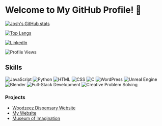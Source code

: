 # Welcome to My GitHub Profile! 👋

[![Josh's GitHub stats](https://github-readme-stats.vercel.app/api?username=JD037)](https://github.com/JD037/github-readme-stats)

[![Top Langs](https://github-readme-stats.vercel.app/api/top-langs/?username=JD037)](https://github.com/JD037/github-readme-stats)

[![LinkedIn](https://img.shields.io/badge/LinkedIn-0077B5?style=for-the-badge&logo=linkedin&logoColor=white)](https://linkedin.com/in/joshua-davis-c20/)

![Profile Views](https://komarev.com/ghpvc/?username=JD037)

## Skills

![JavaScript](https://img.shields.io/badge/JavaScript-F7DF1E?style=for-the-badge&logo=javascript&logoColor=black)
![Python](https://img.shields.io/badge/Python-3776AB?style=for-the-badge&logo=python&logoColor=white)
![HTML](https://img.shields.io/badge/HTML-E34F26?style=for-the-badge&logo=html5&logoColor=white)
![CSS](https://img.shields.io/badge/CSS-1572B6?style=for-the-badge&logo=css3&logoColor=white)
![C](https://img.shields.io/badge/C-00599C?style=for-the-badge&logo=c&logoColor=white)
![WordPress](https://img.shields.io/badge/WordPress-21759B?style=for-the-badge&logo=wordpress&logoColor=white)
![Unreal Engine](https://img.shields.io/badge/Unreal_Engine-313131?style=for-the-badge&logo=unreal-engine&logoColor=white)
![Blender](https://img.shields.io/badge/Blender-F5792A?style=for-the-badge&logo=blender&logoColor=white)
![Full-Stack Development](https://img.shields.io/badge/Full--Stack_Development-4285F4?style=for-the-badge&logo=google-cloud&logoColor=white)
![Creative Problem Solving](https://img.shields.io/badge/Creative_Problem_Solving-FF5722?style=for-the-badge&logo=creative-commons&logoColor=white)

### Projects

- [Woodzeez Dispensary Website](https://github.com/JD037/woodzeez_dispo)
- [My Website](https://github.com/JD037/personal_website)
- [Museum of Imagination](https://github.com/JD037/museum-of-imagination)
